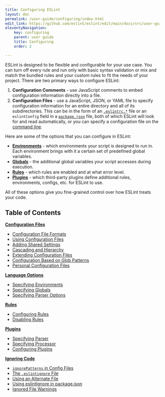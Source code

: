 ```yaml
---
title: Configuring ESLint
layout: doc
permalink: /user-guide/configuring/index.html
edit_link: https://github.com/eslint/eslint/edit/main/docs/src/user-guide/configuring/README.md
eleventyNavigation:
    key: configuring
    parent: user guide
    title: Configuring
    order: 2

---
```


ESLint is designed to be flexible and configurable for your use case. You can turn off every rule and run only with basic syntax validation or mix and match the bundled rules and your custom rules to fit the needs of your project. There are two primary ways to configure ESLint:

1. **Configuration Comments** - use JavaScript comments to embed configuration information directly into a file.
1. **Configuration Files** - use a JavaScript, JSON, or YAML file to specify configuration information for an entire directory and all of its subdirectories. This can be in the form of an [`.eslintrc.*`](./configuration-files#configuration-file-formats) file or an `eslintConfig` field in a [`package.json`](https://docs.npmjs.com/files/package.json) file, both of which ESLint will look for and read automatically, or you can specify a configuration file on the [command line](https://eslint.org/docs/user-guide/command-line-interface).

Here are some of the options that you can configure in ESLint:

* [**Environments**](./language-options#specifying-environments) - which environments your script is designed to run in. Each environment brings with it a certain set of predefined global variables.
* [**Globals**](./language-options#specifying-globals) - the additional global variables your script accesses during execution.
* [**Rules**](rules) - which rules are enabled and at what error level.
* [**Plugins**](plugins) - which third-party plugins define additional rules, environments, configs, etc. for ESLint to use.

All of these options give you fine-grained control over how ESLint treats your code.

## Table of Contents

[**Configuration Files**](configuration-files)

* [Configuration File Formats](./configuration-files#configuration-file-formats)
* [Using Configuration Files](./configuration-files#using-configuration-files)
* [Adding Shared Settings](./configuration-files#adding-shared-settings)
* [Cascading and Hierarchy](./configuration-files#cascading-and-hierarchy)
* [Extending Configuration Files](./configuration-files#extending-configuration-files)
* [Configuration Based on Glob Patterns](./configuration-files#configuration-based-on-glob-patterns)
* [Personal Configuration Files](./configuration-files#personal-configuration-files-deprecated)

[**Language Options**](language-options)

* [Specifying Environments](./language-options#specifying-environments)
* [Specifying Globals](./language-options#specifying-globals)
* [Specifying Parser Options](./language-options#specifying-parser-options)

[**Rules**](rules)

* [Configuring Rules](./rules#configuring-rules)
* [Disabling Rules](./rules#disabling-rules)

[**Plugins**](plugins)

* [Specifying Parser](./plugins#specifying-parser)
* [Specifying Processor](./plugins#specifying-processor)
* [Configuring Plugins](./plugins#configuring-plugins)

[**Ignoring Code**](ignoring-code)

* [`ignorePatterns` in Config Files](./ignoring-code#ignorepatterns-in-config-files)
* [The `.eslintignore` File](./ignoring-code#the-eslintignore-file)
* [Using an Alternate File](./ignoring-code#using-an-alternate-file)
* [Using eslintIgnore in package.json](./ignoring-code#using-eslintignore-in-packagejson)
* [Ignored File Warnings](./ignoring-code#ignored-file-warnings)
